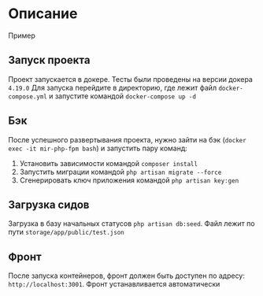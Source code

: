 # Описание

Пример

## Запуск проекта
Проект запускается в докере. Тесты были проведены на версии докера `4.19.0` Для запуска перейдите в директорию, где лежит файл `docker-compose.yml` и запустите командой
`docker-compose up -d`

## Бэк
После успешного развертывания проекта, нужно зайти на бэк (`docker exec -it mir-php-fpm bash`) и запустить пару команд:
1. Установить зависимости командой `composer install`
2. Запустить миграции командой `php artisan migrate --force`
3. Сгенерировать ключ приложения командой `php artisan key:gen`

## Загрузка сидов
Загрузка в базу начальных статусов `php artisan db:seed`. Файл лежит по пути `storage/app/public/test.json`

## Фронт
После запуска контейнеров, фронт должен быть доступен по адресу: `http://localhost:3001`.
Фронт устанавливается автоматически